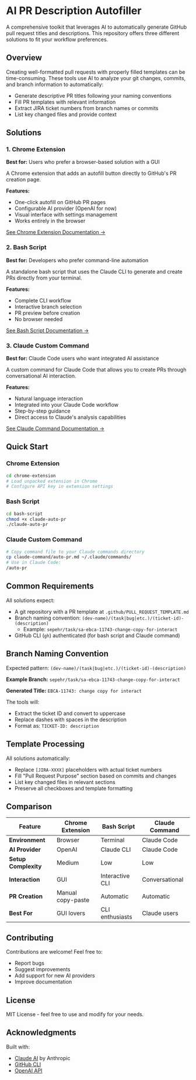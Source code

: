 # AI PR Description Autofiller

A comprehensive toolkit that leverages AI to automatically generate GitHub pull request titles and descriptions. This repository offers three different solutions to fit your workflow preferences.

## Overview

Creating well-formatted pull requests with properly filled templates can be time-consuming. These tools use AI to analyze your git changes, commits, and branch information to automatically:
- Generate descriptive PR titles following your naming conventions
- Fill PR templates with relevant information
- Extract JIRA ticket numbers from branch names or commits
- List key changed files and provide context

## Solutions

### 1. Chrome Extension
**Best for:** Users who prefer a browser-based solution with a GUI

A Chrome extension that adds an autofill button directly to GitHub's PR creation page.

**Features:**
- One-click autofill on GitHub PR pages
- Configurable AI provider (OpenAI for now)
- Visual interface with settings management
- Works entirely in the browser

[See Chrome Extension Documentation →](./chrome-extension/README.md)

### 2. Bash Script
**Best for:** Developers who prefer command-line automation

A standalone bash script that uses the Claude CLI to generate and create PRs directly from your terminal.

**Features:**
- Complete CLI workflow
- Interactive branch selection
- PR preview before creation
- No browser needed

[See Bash Script Documentation →](./bash-script/README.md)

### 3. Claude Custom Command
**Best for:** Claude Code users who want integrated AI assistance

A custom command for Claude Code that allows you to create PRs through conversational AI interaction.

**Features:**
- Natural language interaction
- Integrated into your Claude Code workflow
- Step-by-step guidance
- Direct access to Claude's analysis capabilities

[See Claude Command Documentation →](./claude-command/README.md)

## Quick Start

### Chrome Extension
```bash
cd chrome-extension
# Load unpacked extension in Chrome
# Configure API key in extension settings
```

### Bash Script
```bash
cd bash-script
chmod +x claude-auto-pr
./claude-auto-pr
```

### Claude Custom Command
```bash
# Copy command file to your Claude commands directory
cp claude-command/auto-pr.md ~/.claude/commands/
# Use in Claude Code:
/auto-pr
```

## Common Requirements

All solutions expect:
- A git repository with a PR template at `.github/PULL_REQUEST_TEMPLATE.md`
- Branch naming convention: `(dev-name)/(task|bug|etc.)/(ticket-id)-(description)`
  - Example: `sepehr/task/sa-ebca-11743-change-copy-for-interact`
- GitHub CLI (`gh`) authenticated (for bash script and Claude command)

## Branch Naming Convention

Expected pattern: `(dev-name)/(task|bug|etc.)/(ticket-id)-(description)`

**Example Branch:** `sepehr/task/sa-ebca-11743-change-copy-for-interact`

**Generated Title:** `EBCA-11743: change copy for interact`

The tools will:
- Extract the ticket ID and convert to uppercase
- Replace dashes with spaces in the description
- Format as: `TICKET-ID: description`

## Template Processing

All solutions automatically:
- Replace `[JIRA-XXXX]` placeholders with actual ticket numbers
- Fill "Pull Request Purpose" section based on commits and changes
- List key changed files in relevant sections
- Preserve all checkboxes and template formatting

## Comparison

| Feature | Chrome Extension | Bash Script | Claude Command |
|---------|-----------------|-------------|----------------|
| **Environment** | Browser | Terminal | Claude Code |
| **AI Provider** | OpenAI | Claude CLI | Claude Code |
| **Setup Complexity** | Medium | Low | Low |
| **Interaction** | GUI | Interactive CLI | Conversational |
| **PR Creation** | Manual copy-paste | Automatic | Automatic |
| **Best For** | GUI lovers | CLI enthusiasts | Claude users |

## Contributing

Contributions are welcome! Feel free to:
- Report bugs
- Suggest improvements
- Add support for new AI providers
- Improve documentation

## License

MIT License - feel free to use and modify for your needs.

## Acknowledgments

Built with:
- [Claude AI](https://claude.ai) by Anthropic
- [GitHub CLI](https://cli.github.com/)
- [OpenAI API](https://openai.com/api/)
